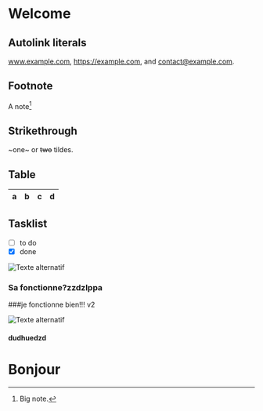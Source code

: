 # Welcome

## Autolink literals

www.example.com, https://example.com, and contact@example.com.

## Footnote

A note[^1]

[^1]: Big note.

## Strikethrough

~one~ or ~~two~~ tildes.

## Table

| a | b  |  c |  d  |
| - | :- | -: | :-: |

## Tasklist

* [ ] to do
* [x] done

![ Texte alternatif](https://static.nationalgeographic.fr/files/styles/image_3200/public/koalas-australia-001.jpg?w=1900&h=1040)

### Sa fonctionne?zzdzlppa
###je fonctionne bien!!! v2

![ Texte alternatif](https://fac.img.pmdstatic.net/fit/http.3A.2F.2Fprd2-bone-image.2Es3-website-eu-west-1.2Eamazonaws.2Ecom.2FFAC.2Fcontent.2Fuploads.2F2017.2F04.2Fsouriez.2Ejpg/750x562/quality/80/crop-from/center/cr/wqkgR2V0dHkgSW1hZ2VzIC8gRmVtbWUgQWN0dWVsbGU%3D/focus-point/610%2C352/pourquoi-il-faut-continuer-a-sourire.jpeg)

#### dudhuedzd

# Bonjour
